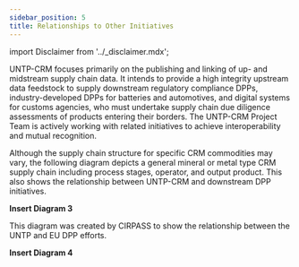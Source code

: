 ```yaml
---
sidebar_position: 5
title: Relationships to Other Initiatives
---
```


import Disclaimer from '../\_disclaimer.mdx';

<Disclaimer />

UNTP-CRM focuses primarily on the publishing and linking of up- and midstream supply chain data. It intends to provide a high integrity upstream data feedstock to supply downstream regulatory compliance DPPs, industry-developed DPPs for batteries and automotives, and digital systems for customs agencies, who must undertake supply chain due diligence assessments of products entering their borders. The UNTP-CRM Project Team is actively working with related initiatives to achieve interoperability and mutual recognition. 

Although the supply chain structure for specific CRM commodities may vary, the following diagram depicts a general mineral or metal type CRM supply chain including process stages, operator, and output product. This also shows the relationship between UNTP-CRM and downstream DPP initiatives. 

**Insert Diagram 3**

This diagram was created by CIRPASS to show the relationship between the UNTP and EU DPP efforts.

**Insert Diagram 4** 

